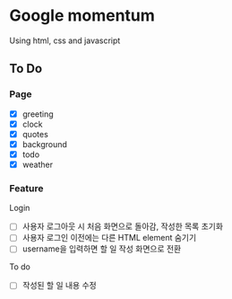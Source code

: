 # Google momentum

Using html, css and javascript

## To Do

### Page

- [x] greeting
- [x] clock
- [x] quotes
- [x] background
- [x] todo
- [x] weather

### Feature

Login

- [ ] 사용자 로그아웃 시 처음 화면으로 돌아감, 작성한 목록 초기화
- [ ] 사용자 로그인 이전에는 다른 HTML element 숨기기
- [ ] username을 입력하면 할 일 작성 화면으로 전환

To do

- [ ] 작성된 할 일 내용 수정
